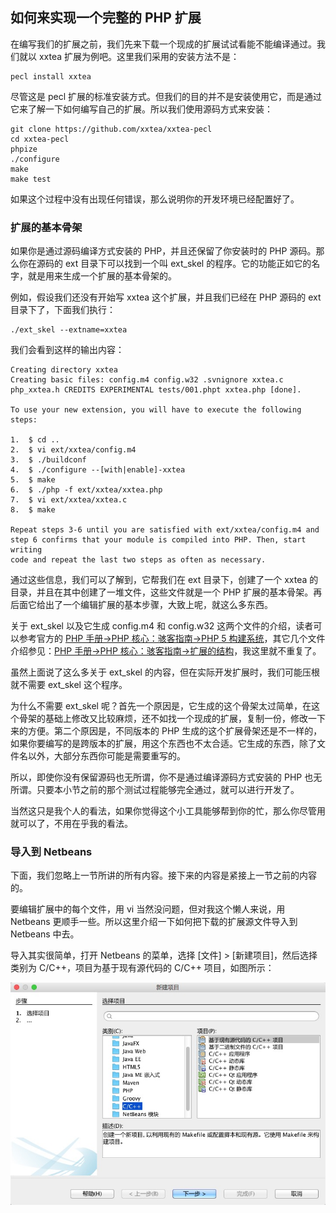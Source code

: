 ## 如何来实现一个完整的 PHP 扩展

在编写我们的扩展之前，我们先来下载一个现成的扩展试试看能不能编译通过。我们就以 xxtea 扩展为例吧。这里我们采用的安装方法不是：

```
pecl install xxtea
```

尽管这是 pecl 扩展的标准安装方式。但我们的目的并不是安装使用它，而是通过它来了解一下如何编写自己的扩展。所以我们使用源码方式来安装：


```
git clone https://github.com/xxtea/xxtea-pecl
cd xxtea-pecl
phpize
./configure
make
make test
```

如果这个过程中没有出现任何错误，那么说明你的开发环境已经配置好了。

### 扩展的基本骨架

如果你是通过源码编译方式安装的 PHP，并且还保留了你安装时的 PHP 源码。那么你在源码的 ext 目录下可以找到一个叫 ext_skel 的程序。它的功能正如它的名字，就是用来生成一个扩展的基本骨架的。

例如，假设我们还没有开始写 xxtea 这个扩展，并且我们已经在 PHP 源码的 ext 目录下了，下面我们执行：

```
./ext_skel --extname=xxtea
```

我们会看到这样的输出内容：

```
Creating directory xxtea
Creating basic files: config.m4 config.w32 .svnignore xxtea.c php_xxtea.h CREDITS EXPERIMENTAL tests/001.phpt xxtea.php [done].

To use your new extension, you will have to execute the following steps:

1.  $ cd ..
2.  $ vi ext/xxtea/config.m4
3.  $ ./buildconf
4.  $ ./configure --[with|enable]-xxtea
5.  $ make
6.  $ ./php -f ext/xxtea/xxtea.php
7.  $ vi ext/xxtea/xxtea.c
8.  $ make

Repeat steps 3-6 until you are satisfied with ext/xxtea/config.m4 and
step 6 confirms that your module is compiled into PHP. Then, start writing
code and repeat the last two steps as often as necessary.
```

通过这些信息，我们可以了解到，它帮我们在 ext 目录下，创建了一个 xxtea 的目录，并且在其中创建了一堆文件，这些文件就是一个 PHP 扩展的基本骨架。再后面它给出了一个编辑扩展的基本步骤，大致上呢，就这么多东西。

关于 ext_skel 以及它生成 config.m4 和 config.w32 这两个文件的介绍，读者可以参考官方的 [PHP 手册->PHP 核心：骇客指南->PHP 5 构建系统](http://php.net/manual/zh/internals2.buildsys.php)，其它几个文件介绍参见：[PHP 手册->PHP 核心：骇客指南->扩展的结构](http://php.net/manual/zh/internals2.structure.php)，我这里就不重复了。

虽然上面说了这么多关于 ext_skel 的内容，但在实际开发扩展时，我们可能压根就不需要 ext_skel 这个程序。

为什么不需要 ext_skel 呢？首先一个原因是，它生成的这个骨架太过简单，在这个骨架的基础上修改又比较麻烦，还不如找一个现成的扩展，复制一份，修改一下来的方便。第二个原因是，不同版本的 PHP 生成的这个扩展骨架还是不一样的，如果你要编写的是跨版本的扩展，用这个东西也不太合适。它生成的东西，除了文件名以外，大部分东西你可能是需要重写的。

所以，即使你没有保留源码也无所谓，你不是通过编译源码方式安装的 PHP 也无所谓。只要本小节之前的那个测试过程能够完全通过，就可以进行开发了。

当然这只是我个人的看法，如果你觉得这个小工具能够帮到你的忙，那么你尽管用就可以了，不用在乎我的看法。

### 导入到 Netbeans

下面，我们忽略上一节所讲的所有内容。接下来的内容是紧接上一节之前的内容的。

要编辑扩展中的每个文件，用 vi 当然没问题，但对我这个懒人来说，用 Netbeans 更顺手一些。所以这里介绍一下如何把下载的扩展源文件导入到 Netbeans 中去。

导入其实很简单，打开 Netbeans 的菜单，选择 [文件] > [新建项目]，然后选择类别为 C/C++，项目为基于现有源代码的 C/C++ 项目，如图所示：

![选择项目](images/02-02-01-netbeans.png "选择类别为 C/C++，项目为基于现有源代码的 C/C++ 项目")
